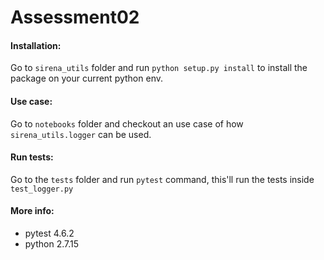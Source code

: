 # Assessment02

#### Installation:
Go to `sirena_utils` folder and run `python setup.py install` to install the package on your current python env.

#### Use case:
Go to `notebooks` folder and checkout an use case of how `sirena_utils.logger` can be used.

#### Run tests:
Go to the `tests` folder and run `pytest` command, this'll run the tests inside `test_logger.py`

#### More info:
- pytest 4.6.2
- python 2.7.15
